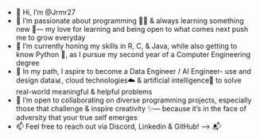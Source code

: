 - 👋 Hi, I’m @Jrmr27
- 👀 I’m passionate about programming 👩‍💻 & always learning something new 🚀— my love for learning and being open to what comes next push me to grow everyday
- 🌱 I’m currently honing my skills in R, C, & Java, while also getting to know Python 🐍, as I pursue my second year of a Computer Engineering degree
- 🌟 In my path, I aspire to become a Data Engineer / AI Engineer- use and design data📊, cloud technologies☁️ & artificial intelligence🤖 to solve real-world meaningful & helpful problems
- 💞️ I’m open to collaborating on diverse programming projects, especially those that challenge & inspire creativity ✨— because it’s in the face of adversity that your true self emerges
- 📫 Feel free to reach out via Discord, Linkedin & GitHub! --> 📬 

<!---
Jrmr27/Jrmr27 is a ✨ special ✨ repository because its `README.md` (this file) appears on your GitHub profile.
You can click the Preview link to take a look at your changes.
--->
